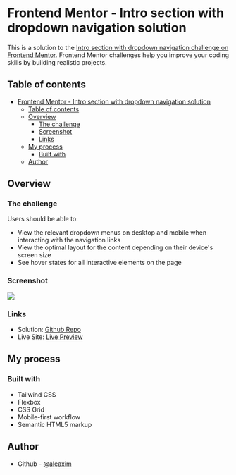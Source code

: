 # Frontend Mentor - Intro section with dropdown navigation solution

This is a solution to the [Intro section with dropdown navigation challenge on Frontend Mentor](https://www.frontendmentor.io/challenges/intro-section-with-dropdown-navigation-ryaPetHE5). Frontend Mentor challenges help you improve your coding skills by building realistic projects.

## Table of contents

- [Frontend Mentor - Intro section with dropdown navigation solution](#frontend-mentor---intro-section-with-dropdown-navigation-solution)
  - [Table of contents](#table-of-contents)
  - [Overview](#overview)
    - [The challenge](#the-challenge)
    - [Screenshot](#screenshot)
    - [Links](#links)
  - [My process](#my-process)
    - [Built with](#built-with)
  - [Author](#author)

## Overview

### The challenge

Users should be able to:

- View the relevant dropdown menus on desktop and mobile when interacting with the navigation links
- View the optimal layout for the content depending on their device's screen size
- See hover states for all interactive elements on the page

### Screenshot

![](./screenshot.jpg)

### Links

- Solution: [Github Repo](https://github.com/aleaxim/frontendm/tree/master/intro-section-with-dropdown-navigation/)
- Live Site: [Live Preview](https://aleaxim.github.io/frontendm/intro-section-with-dropdown-navigation/)

## My process

### Built with

- Tailwind CSS
- Flexbox
- CSS Grid
- Mobile-first workflow
- Semantic HTML5 markup

## Author

- Github - [@aleaxim](https://github.com/aleaxim)
